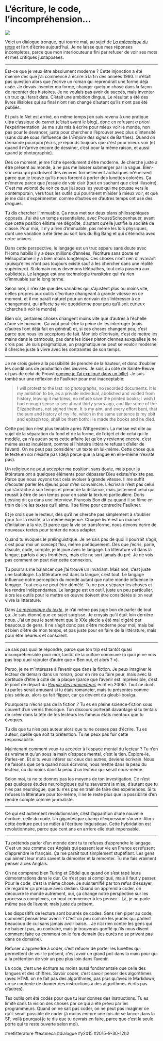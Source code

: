 # L’écriture, le code, l’incompréhension…

![](_i/textmeca.webp)

Voici un dialogue tronqué, qui tourne mal, au sujet de *[La mécanique du texte](../../page/la-mecanique-du-texte)* et l’art d’écrire aujourd’hui. Je ne laisse que mes réponses incomplètes, parce que mon interlocuteur a fini par refuser de voir ses mots et mes critiques juxtaposées.

---

Est-ce que je veux être absolument moderne ? Cette injonction a été mienne dès que j’ai commencé à écrire à la fin des années 1980. Il n’était pas question alors que j’écrive un roman qui reprendrait une forme déjà usée. Je devais inventer ma forme, changer quelque chose dans la façon de raconter des histoires. Je ne voulais pas avoir du succès, mais inventer un truc qui ferait date. C’était une ambition dingue. Le résultat a été des livres illisibles qui au final n’ont rien changé d’autant qu’ils n’ont pas été publiés.

Et puis le Net est arrivé, en même temps j’en suis revenu à une pratique ultra classique du carnet (c’était avant le blog), donc en refusant *a priori* l’expérimentation. Je me suis mis à écrire pour mieux voir le monde, non pas pour le devancer, juste pour chercher à l’éprouver avec plus d’intensité (sans doute sous l’influence de *L’Empire des signes* de Barthes). Quand on demande pourquoi j’écris, je réponds toujours que c’est pour mieux voir (et quand il m’arrive encore de dessiner, c’est pour la même raison, et aussi quand je photographie).

Dès ce moment, je me fiche éperdument d’être moderne. Je cherche juste à être présent au monde, à ne pas me laisser submerger par la vague. Bien-sûr ceux qui produisent des œuvres formellement archaïques m’énervent parce que je trouve qu’ils nous forcent à porter des lunettes colorées. Ça m’énerve parce que j’essaie de voir clair (tout en sachant que c’est illusoire). C’est ma volonté de voir ce que j’ai sous les yeux qui me pousse vers le contemporain, vers tous les outils qui pourraient m’aider à mieux voir, et que je me dois d’expérimenter, comme d’autres en d’autres temps ont usé des drogues.

Tu dis chercher l’immuable. Ça nous met sur deux plans philosophiques opposés. J’ai été un temps essentialiste, avec Proust/Schopenhauer, avant que cette position élitiste me dégoûte, d’autant qu’elle justifie la société de classe. Pour moi, il n’y a rien d’immuable, pas même les lois physiques, dont une variation a été tirée au sort lors du Big Bang et qui s’éteindra avec notre univers.

Dans cette perspective, le langage est un truc apparu sans doute avec l’Homo habilis il y a deux millions d’années, l’écriture sans doute en Mésopotamie il y a bien moins longtemps. Ces choses n’ont rien d’invariant (puisqu’elles n’ont pas toujours existé sauf à les chercher dans une réalité supérieure). Si demain nous devenons télépathes, tout cela passera aux oubliettes. Le langage est une technologie transitoire qui n’a rien d’immuable sur le long terme.

Selon moi, il n’existe que des variables qui s’ajustent plus ou moins vite, celles propres aux outils d’écriture changeant à grande vitesse en ce moment, et il me paraît naturel pour un écrivain de s’intéresser à ce changement, qui affecte sa vie quotidienne pour peu qu’il soit curieux (cherche à voir le monde).

Bien sûr, certaines choses changent moins vite que d’autres à l’échelle d’une vie humaine. Ça vaut peut-être la peine de les interroger (mais d’autres l’ont déjà fait en général) et, si ces choses changent peu, c’est parce que nous les acceptons de fait. Mon job d’écrivain, c’est de mettre les mains dans le cambouis, pas dans les idées platoniciennes auxquelles je ne crois pas. Je suis pragmatique, un pragmatique ne peut se vouloir moderne, il cherche juste à vivre avec les contraintes de son temps.

---

Je ne crois guère à la possibilité de prendre de la hauteur, et donc d’oublier les conditions de production des œuvres. Je suis du côté de Sainte-Beuve et pas de celui de Proust [comme je l’ai expliqué dans un billet](../6/a-force-de-peter-plus-haut-que-leur-cul-les-litteraires-se-ridiculisent.md). Je suis tombé sur une réflexion de Faulkner pour moi inacceptable:

> I will protest to the last: no photographs, no recorded documents. It is my ambition to be, as a private individual, abolished and voided from history, leaving it markless, no refuse save the printed books; I wish I had enough sense to see ahead thirty years ago, and like some of the Elizabethans, not signed them. It is my aim, and every effort bent, that the sum and history of my life, which in the same sentence is my obit and epitaph too, shall be them both: He made the books and he died.

Cette position n’est plus tenable après Wittgenstein. La messe est dite au sujet de la séparation du fond et de la forme, de l’objet et de celui qui le modèle, ça n’a aucun sens cette affaire (et qu’on y revienne encore, c’est même assez inquiétant, comme si l’histoire littéraire refusait d’aller de l’avant). On ne peut pas considérer un texte en lui-même. Cette chose que le texte en soi n’existe pas (déjà parce que la langue en elle-même n’existe pas).

Un religieux ne peut accepter ma position, sans doute, mais pour la littérature ont a quelques éléments pour dépasser Dieu existe/n’existe pas. Parce que nous voyons tout cela évoluer à grande vitesse. Il me suffit d’écouter parler les djeuns pour m’en convaincre. L’écrivain n’est pas celui qui s’arrache à son temps et prend de la distance, mais justement celui qui réussit à être de son temps pour en saisir la texture particulière. Doris Lessing dit ça dans une interview. François Bon dit ça quand il se filme en train de lire les textes qu’il aime. Il se filme pour contredire Faulkner.

Et je crois que le lecteur, dès qu’il ne cherche pas simplement à s’oublier pour fuir la réalité, a la même exigence. Chaque livre est un manuel d’initiation à la vie. Et parce que la vie se transforme, nous devons écrire de nouveaux textes pour tenter de nous adapter.

Quand tu évoques le prélinguistique. Je ne sais pas de quoi il pourrait s’agir, c’est pour moi un concept flou, même poétiquement. Dès que j’écris, parle, discute, code, compte, je le joue avec le langage. La littérature vit dans la langue, parfois à ses frontières, mais elle ne sort jamais du pré. Je ne vois pas comment on peut nier cette connexion.

Tu pourrais me balancer que j’ai trouvé un invariant. Mais non, c’est juste une tautologie. La littérature est dans la langue, c’est tout. Le langage influence notre perception du monde autant que notre monde influence le langage. Tout cela ne peut être démêlé. Tu ne peux séparer les choses et les rendre indépendantes. Le langage est un outil, juste un peu particulier, alors les outils pour le mettre en œuvre doivent être considérés si on veut vivre la littérature.

Dans *[La mécanique du texte](../../page/la-mecanique-du-texte)*, je n’ai même pas jugé bon de parler de tout ça. Je suis étonné que ce sujet surgisse. Je croyais qu’il était loin derrière nous. J’ai un peu le sentiment que le XXe siècle a été mal digéré par beaucoup de gens. Il ne s’agit donc pas d’être moderne pour moi, mais bel et bien d’être de mon temps, et pas juste pour en faire de la littérature, mais pour être heureux et conscient.

---

Je sais pas quoi te répondre, parce que ton trip est tantôt quasi incompréhensible pour moi, tantôt de la culture commune (à quoi je ne vois pas trop quoi rajouter d’autre que « Ben oui, et alors ? »).

Perso, je ne m’intéresse à l’avenir que dans la fiction. Je peux imaginer le lecteur de demain dans un roman, pour en rire ou faire peur, mais avec la certitude d’être à côté de la plaque (parce que l’avenir est imprévisible, c’est le point de départ du *[Peuple des connecteurs](../../page/le-peuple-des-connecteurs)* écrit en 2005). Tout ce dont tu parles serait amusant si tu étais romancier, mais tu présentes comme plus sérieux, alors ça fait flipper, car ça devient du gloubi-boulga.

Pourquoi tu n’écris pas de la fiction ? Tu es en pleine science-fiction sous couvert d’un vernis théorique. Ton discours porterait davantage si tu tentais de créer dans la tête de tes lecteurs les fameux états mentaux que tu évoques.

Tu dis que tu n’es pas auteur alors que tu ne cesses pas d’écrire. Tu es auteur, quelle que soit ta prétention. Tu ne peux pas fuir cette responsabilité.

Maintenant comment veux-tu accéder à l’espace mental du lecteur ? Tu n’en as vraiment qu’un sous la main d’espace mental, c’est le tien. Explore-le. Parles-en. Et si tu veux inférer sur ceux des autres, deviens écrivain. Nous ne faisons que cela quand nous écrivons, nous mettre dans la peau du lecteur, ou du moins dans la peau d’un lecteur qui serait nous-même.

Selon moi, tu ne te donnes pas les moyens de ton investigation. Ce n’est pas quelques études neurologiques qui te sauveront la mise, d’autant que tu n’es pas neurologue, que tu n’es pas en train de faire des expériences. Si tu refuses la littérature pour toi-même, il ne te reste plus que la possibilité d’en rendre compte comme journaliste.

---

Ce qui est autrement révolutionnaire, c’est l’apparition d’une nouvelle écriture, celle du code. Un gigantesque champ d’expression s’ouvre. Alors cette écriture peut se mêler à l’écriture linguistique. Cette hybridation est révolutionnaire, parce que cent ans en arrière elle était impensable.

---

Tu prétends parler d’un monde dont tu te refuses d’apprendre le langage. C’est un peu comme ces Anglais qui passent leur vie en France et refusent d’apprendre le français. Ça me paraît tout simplement stupéfiant. Les gens qui aiment leur moto savent la démonter et la remonter. Tu me fais vraiment penser à ces Anglais.

On ne comprend bien Turing et Gödel que quand on s’est tapé leurs démonstrations dans le dur. Ce n’est pas si compliqué, mais il faut y passer. Pour le code, c’est la même chose. Je suis terrifié par ton refus d’essayer, de regarder ça presque avec dédain. Quand on apprend à coder, on découvre le monde autrement, oui, ça change notre perspective sur les processus complexes, on peut commencer à les penser… Là, je ne parle même pas de l’avenir, mais juste du présent.

Les dispositifs de lecture sont bourrés de codes. Sans rien piper au code, comment penser leur avenir ? C’est un peu comme les jeunes qui parlent beaucoup de cul sans jamais avoir baisé… Je n’ai rien contre les gens qui ne baisent pas, au contraire, mais je trouverais gonflé qu’ils nous disent comment faire ou comment on le fera demain (les curés ne se privent pas dans ce domaine).

Refuser d’apprendre à coder, c’est refuser de porter les lunettes qui permettent de voir le présent, c’est avoir un grand poil dans la main pour qui a la prétention de voir un peu plus loin dans l’avenir.

Le code, c’est une écriture au moins aussi fondamentale que celle des langues et des chiffres. Savoir coder, c’est savoir penser des algorithmes (avec HTML on ne fait pas des algorithmes, pas plus qu’avec le Markdown, on se contente de donner des instructions à des algorithmes écrits pas d’autres).

Tes outils ont été codés pour que tu leur donnes des instructions. Tu es limité dans ta vision des choses par ce qui a été prévu par les programmeurs. Quand on ne sait pas coder, on ne peut pas imaginer ce qu’il serait possible de coder (à moins encore une fois de se lancer dans la SF, voilà pourquoi je te dis que tu devrais en faire, parce que c’est la seule porte qui te reste ouverte selon moi).



#netlitterature #textmeca #dialogue #y2015 #2015-9-30-12h2
